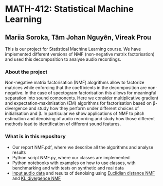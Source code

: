 # MATH-412: Statistical Machine Learning
## Mariia Soroka, Tâm Johan Nguyên, Vireak Prou
This is our project for Statistical Machine Learning course. 
We have implemented different versions of NMF (non-negative matrix factorisation) and 
used this decomposition to analyse audio recordings.
### About the project
Non-negative matrix factorisation (NMF)
alogrithms allow to factorize matrices while enforcing
that the coefficients in the decomposition are non-negative.
In the case of spectogram factorisation this allows for
meaningful separation into sound components. Here we
consider multiplicative gradient and expectation-maximisation
(EM) algorithms for factorisation based on β-divergence
and study how they perform under different choices of
initialisation and β. In particular we show applications of
NMF to pitch estimation and denoising of audio recording
and study how those different methods lead to identification
of different sound features.
### What is in this repository
- Our report NMF.pdf, where we describe all the algorithms and 
analyse results
- Python script NMF.py, where our classes are implemented
- Python notebooks with examples on how to use classes, with benchmarking and with tests on synthetic and real data
- [Input audio data](/data/Chords.wav) and results of denoising using [Euclidian distance NMF](/data/denoised_Chords_EUC_7.wav) and [KL divergence NMF](/data/Chords_KL_denoised.wav) 

